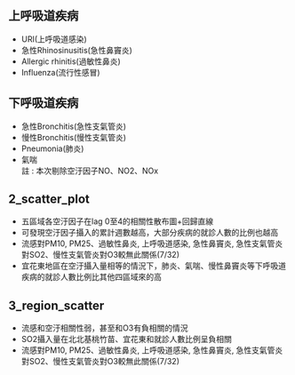 ## 上呼吸道疾病
* URI(上呼吸道感染)  
* 急性Rhinosinusitis(急性鼻竇炎)  
* Allergic rhinitis(過敏性鼻炎)  
* Influenza(流行性感冒)
## 下呼吸道疾病
* 急性Bronchitis(急性支氣管炎)  
* 慢性Bronchitis(慢性支氣管炎)  
* Pneumonia(肺炎)  
* 氣喘  
註 : 本次剔除空汙因子NO、NO2、NOx  
## 2_scatter_plot
* 五區域各空汙因子在lag 0至4的相關性散布圖+回歸直線  
* 可發現空汙因子攝入的累計週數越高，大部分疾病的就診人數的比例也越高  
* 流感對PM10, PM25、過敏性鼻炎, 上呼吸道感染, 急性鼻竇炎, 急性支氣管炎對SO2、慢性支氣管炎對O3較無此關係(7/32)
* 宜花東地區在空汙攝入量相等的情況下，肺炎、氣喘、慢性鼻竇炎等下呼吸道疾病的就診人數比例比其他四區域來的高
## 3_region_scatter
* 流感和空汙相關性弱，甚至和O3有負相關的情況  
* SO2攝入量在北北基桃竹苗、宜花東和就診人數比例呈負相關  
* 流感對PM10, PM25、過敏性鼻炎, 上呼吸道感染, 急性鼻竇炎, 急性支氣管炎對SO2、慢性支氣管炎對O3較無此關係(7/32)  
